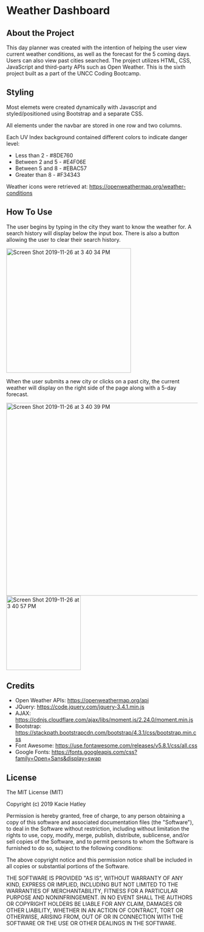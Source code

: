 # Weather Dashboard

## About the Project
This day planner was created with the intention of helping the user view current weather conditions, as well as the forecast for the 5 coming days. Users can also view past cities searched. The project utilizes HTML, CSS, JavaScript and third-party APIs such as Open Weather. This is the sixth project built as a part of the UNCC Coding Bootcamp.

## Styling

Most elemets were created dynamically with Javascript and styled/positioned using Bootstrap and a separate CSS.

All elements under the navbar are stored in one row and two columns.

Each UV Index background contained different colors to indicate danger level:
* Less than 2 - #8DE760
* Between 2 and 5 - #E4F06E
* Between 5 and 8 - #EBAC57
* Greater than 8 - #F34343

Weather icons were retrieved at: https://openweathermap.org/weather-conditions

## How To Use

The user begins by typing in the city they want to know the weather for. A search history will display below the input box. There is also a button allowing the user to clear their search history.

<img width="328" alt="Screen Shot 2019-11-26 at 3 40 34 PM" src="https://user-images.githubusercontent.com/55072295/69671011-2feba300-1063-11ea-9376-ae5867ddd10e.png">

When the user submits a new city or clicks on a past city, the current weather will display on the right side of the page along with a 5-day forecast.

<img width="508" alt="Screen Shot 2019-11-26 at 3 40 39 PM" src="https://user-images.githubusercontent.com/55072295/69671163-7f31d380-1063-11ea-900a-35665f6c5be5.png">

<img width="196" alt="Screen Shot 2019-11-26 at 3 40 57 PM" src="https://user-images.githubusercontent.com/55072295/69671195-8c4ec280-1063-11ea-9f23-f48abcf287a3.png">

## Credits

* Open Weather APIs: https://openweathermap.org/api
* JQuery: https://code.jquery.com/jquery-3.4.1.min.js
* AJAX: https://cdnjs.cloudflare.com/ajax/libs/moment.js/2.24.0/moment.min.js
* Bootstrap: https://stackpath.bootstrapcdn.com/bootstrap/4.3.1/css/bootstrap.min.css
* Font Awesome: https://use.fontawesome.com/releases/v5.8.1/css/all.css
* Google Fonts: https://fonts.googleapis.com/css?family=Open+Sans&display=swap

## License

The MIT License (MIT)

Copyright (c) 2019 Kacie Hatley

Permission is hereby granted, free of charge, to any person obtaining a copy of this software and associated documentation files (the "Software"), to deal in the Software without restriction, including without limitation the rights to use, copy, modify, merge, publish, distribute, sublicense, and/or sell copies of the Software, and to permit persons to whom the Software is furnished to do so, subject to the following conditions:

The above copyright notice and this permission notice shall be included in all copies or substantial portions of the Software.

THE SOFTWARE IS PROVIDED "AS IS", WITHOUT WARRANTY OF ANY KIND, EXPRESS OR IMPLIED, INCLUDING BUT NOT LIMITED TO THE WARRANTIES OF MERCHANTABILITY, FITNESS FOR A PARTICULAR PURPOSE AND NONINFRINGEMENT. IN NO EVENT SHALL THE AUTHORS OR COPYRIGHT HOLDERS BE LIABLE FOR ANY CLAIM, DAMAGES OR OTHER LIABILITY, WHETHER IN AN ACTION OF CONTRACT, TORT OR OTHERWISE, ARISING FROM, OUT OF OR IN CONNECTION WITH THE SOFTWARE OR THE USE OR OTHER DEALINGS IN THE SOFTWARE.
